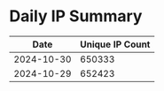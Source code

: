 # Daily IP Summary
| Date | Unique IP Count |
|----|----|
| 2024-10-30 | 650333 |
| 2024-10-29 | 652423 |